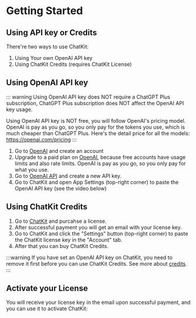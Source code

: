 # Getting Started

## Using API key or Credits

There're two ways to use ChatKit:

1. Using Your own OpenAI API key
2. Using ChatKit Credits (requires ChatKit License)

## Using OpenAI API key

::: warning
Using OpenAI API key does NOT require a ChatGPT Plus subscription, ChatGPT Plus subscription does NOT affect the OpenAI API key usage.

Using OpenAI API key is NOT free, you will follow OpenAI's pricing model. OpenAI is pay as you go, so you only pay for the tokens you use, which is much cheaper than ChatGPT Plus. Here's the detail price for all the models: https://openai.com/pricing
:::

1. Go to [OpenAI](https://platform.openai.com/) and create an account
2. Upgrade to a paid plan on [OpenAI](https://platform.openai.com/account/billing/overview), because free accounts have usage limits and also rate limits. OpenAI is pay as you go, so you only pay for what you use.
3. Go to [OpenAI API](https://platform.openai.com/account/api-keys) and create a new API key.
4. Go to ChatKit and open App Settings (top-right corner) to paste the OpenAI API key (see the video below)

<VideoPlayer src="https://cdn.jsdelivr.net/gh/egoist-bot/images@main/uPic/LfnL6i.mp4" />

## Using ChatKit Credits

1. Go to [ChatKit](https://chatkit.app/#pricing) and purcahse a license.
2. After successful payment you will get an email with your license key.
3. Go to ChatKit and click the "Settings" button (top-right corner) to paste the ChatKit license key in the "Account" tab.
4. After that you can buy ChatKit Credits.

:::warning
If you have set an OpenAI API key on ChatKit, you need to remove it first before you can use ChatKit Credits. See more about [credits](./credits.md).
:::

## Activate your License

You will receive your license key in the email upon successful payment, and you can use it to activate ChatKit:

<VideoPlayer src="https://cdn.jsdelivr.net/gh/egoist-bot/images@main/uPic/jkHxsQ.mp4" />
